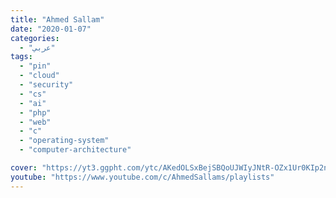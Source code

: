 ```yaml
---
title: "Ahmed Sallam"
date: "2020-01-07"
categories:
  - "عربي"
tags:
  - "pin"
  - "cloud"
  - "security"
  - "cs"
  - "ai"
  - "php"
  - "web"
  - "c"
  - "operating-system"
  - "computer-architecture"

cover: "https://yt3.ggpht.com/ytc/AKedOLSxBejSBQoUJWIyJNtR-OZx1Ur0KIp2nHA6qYMpEw=s88-c-k-c0x00ffffff-no-rj"
youtube: "https://www.youtube.com/c/AhmedSallams/playlists"
---
```


